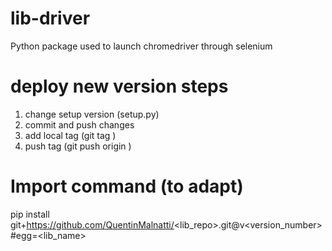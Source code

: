# lib-driver
Python package used to launch chromedriver through selenium

# deploy new version steps
1. change setup version (setup.py)
2. commit and push changes
3. add local tag (git tag <version number>)
4. push tag (git push origin <version number>)

# Import command (to adapt)
pip install git+https://github.com/QuentinMalnatti/<lib_repo>.git@v<version_number>#egg=<lib_name>
